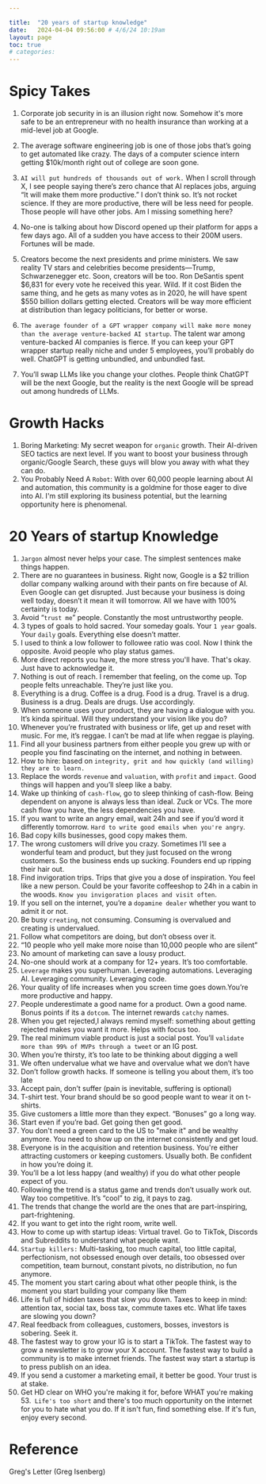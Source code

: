 ```yaml
---

title:  "20 years of startup knowledge"
date:   2024-04-04 09:56:00 # 4/6/24 10:19am
layout: page
toc: true
# categories:
---
```


# Spicy Takes
1. Corporate job security in is an illusion right now. Somehow it's more safe to be an entrepreneur with no health insurance than working at a mid-level job at Google.
1. The average software engineering job is one of those jobs that’s going to get automated like crazy. The days of a computer science intern getting $10k/month right out of college are soon gone.
1. `AI will put hundreds of thousands out of work.` When I scroll through X, I see people saying there’s zero chance that AI replaces jobs, arguing “It will make them more productive.” I don’t think so. It’s not rocket science. If they are more productive, there will be less need for people. Those people will have other jobs. Am I missing something here?

1. No-one is talking about how Discord opened up their platform for apps a few days ago. All of a sudden you have access to their 200M users. Fortunes will be made.
1. Creators become the next presidents and prime ministers. We saw reality TV stars and celebrities become presidents—Trump, Schwarzenegger etc. Soon, creators will be too. Ron DeSantis spent $6,831 for every vote he received this year. Wild. If it cost Biden the same thing, and he gets as many votes as in 2020, he will have spent $550 billion dollars getting elected. Creators will be way more efficient at distribution than legacy politicians, for better or worse.
1. `The average founder of a GPT wrapper company will make more money than the average venture-backed AI startup`. The talent war among venture-backed AI companies is fierce. If you can keep your GPT wrapper startup really niche and under 5 employees, you’ll probably do well. ChatGPT is getting unbundled, and unbundled fast.
1. You’ll swap LLMs like you change your clothes. People think ChatGPT will be the next Google, but the reality is the next Google will be spread out among hundreds of LLMs.

# Growth Hacks

1. Boring Marketing: My secret weapon for `organic` growth. Their AI-driven SEO tactics are next level. If you want to boost your business through organic/Google Search, these guys will blow you away with what they can do.
1. ​You Probably Need A `Robot`: With over 60,000 people learning about AI and automation, this community is a goldmine for those eager to dive into AI. I'm still exploring its business potential, but the learning opportunity here is phenomenal.




# 20 Years of startup Knowledge
1. `Jargon` almost never helps your case. The simplest sentences make things happen.
1. There are no guarantees in business. Right now, Google is a $2 trillion dollar company walking around with their pants on fire because of AI. Even Google can get disrupted. Just because your business is doing well today, doesn’t it mean it will tomorrow. All we have with 100% certainty is today.
1. Avoid “`trust me`” people. Constantly the most untrustworthy people.
1. 3 types of goals to hold sacred. Your someday goals. Your `1 year` goals. Your `daily` goals. Everything else doesn’t matter.
1. I used to think a low follower to followee ratio was cool. Now I think the opposite. Avoid people who play status games.
1. More direct reports you have, the more stress you'll have. That's okay. Just have to acknowledge it.
1. Nothing is out of reach. I remember that feeling, on the come up. Top people felts unreachable. They’re just like you.
1. Everything is a drug. Coffee is a drug. Food is a drug. Travel is a drug. Business is a drug. Deals are drugs. Use accordingly.
1. When someone uses your product, they are having a dialogue with you. It’s kinda spiritual. Will they understand your vision like you do?
1. Whenever you’re frustrated with business or life, get up and reset with music. For me, it’s reggae. I can’t be mad at life when reggae is playing.
1. Find all your business partners from either people you grew up with or people you find fascinating on the internet, and nothing in between.
1. How to hire: based on `integrity, grit and how quickly (and willing) they are to learn.`
15. Replace the words `revenue` and `valuation`, with `profit` and `impact`. Good things will happen and you’ll sleep like a baby.
16. Wake up thinking of `cash-flow`, go to sleep thinking of cash-flow. Being dependent on anyone is always less than ideal. Zuck or VCs. The more cash flow you have, the less dependencies you have.
17. If you want to write an angry email, wait 24h and see if you’d word it differently tomorrow. `Hard to write good emails when you're angry`.
18. Bad copy kills businesses, good copy makes them.
19. The wrong customers will drive you crazy. Sometimes I’ll see a wonderful team and product, but they just focused on the wrong customers. So the business ends up sucking. Founders end up ripping their hair out.
20. Find invigoration trips. Trips that give you a dose of inspiration. You feel like a new person. Could be your favorite coffeeshop to 24h in a cabin in the woods. `Know you invigoration places and visit often`.
21. If you sell on the internet, you’re a `dopamine dealer` whether you want to admit it or not.
22. Be busy `creating`, not consuming. Consuming is overvalued and creating is undervalued.
23. Follow what competitors are doing, but don’t obsess over it.
24. “10 people who yell make more noise than 10,000 people who are silent”
25. No amount of marketing can save a lousy product.
26. No-one should work at a company for 12+ years. It’s too comfortable.
27. `Leverage` makes you superhuman. Leveraging automations. Leveraging AI. Leveraging community. Leveraging code.
28. Your quality of life increases when you screen time goes down.You’re more productive and happy.
29. People underestimate a good name for a product. Own a good name. Bonus points if its a `dotcom`. The internet rewards `catchy` names.
30. When you get rejected,I always remind myself: something about getting rejected makes you want it more. Helps with focus too.
31. The real minimum viable product is just a social post. You’ll `validate more than 99% of MVPs through a tweet` or an IG post.
32. When you’re thirsty, it’s too late to be thinking about digging a well
33. We often undervalue what we have and overvalue what we don’t have
34. Don’t follow growth hacks. If someone is telling you about them, it’s too late
35. Accept pain, don’t suffer (pain is inevitable, suffering is optional)
36. T-shirt test. Your brand should be so good people want to wear it on t-shirts.
37. Give customers a little more than they expect. “Bonuses” go a long way.
38. Start even if you’re bad. Get going then get good.
39. You don't need a green card to the US to "make it" and be wealthy anymore. You need to show up on the internet consistently and get loud.
40. Everyone is in the acquisition and retention business. You're either attracting customers or keeping customers. Usually both. Be confident in how you’re doing it.
41. You’ll be a lot less happy (and wealthy) if you do what other people expect of you.
42. Following the trend is a status game and trends don’t usually work out. Way too competitive. It’s “cool” to zig, it pays to zag.
43. The trends that change the world are the ones that are part-inspiring, part-frightening.
44. If you want to get into the right room, write well.
45. How to come up with startup ideas: Virtual travel. Go to TikTok, Discords and Subreddits to understand what people want.
46. `Startup killers:` Multi-tasking, too much capital, too little capital, perfectionism, not obsessed enough over details, too obsessed over competition, team burnout, constant pivots, no distribution, no fun anymore.
47. The moment you start caring about what other people think, is the moment you start building your company like them
48. Life is full of hidden taxes that slow you down. Taxes to keep in mind: attention tax, social tax, boss tax, commute taxes etc. What life taxes are slowing you down?
49. Real feedback from colleagues, customers, bosses, investors is sobering. Seek it.
50. The fastest way to grow your IG is to start a TikTok. The fastest way to grow a newsletter is to grow your X account. The fastest way to build a community is to make internet friends. The fastest way start a startup is to press publish on an idea.
51. If you send a customer a marketing email, it better be good. Your trust is at stake.
52. Get HD clear on WHO you're making it for, before WHAT you're making
53.` Life's too short` and there's too much opportunity on the internet for you to hate what you do. If it isn't fun, find something else. If it's fun, enjoy every second.

# Reference
Greg's Letter (Greg Isenberg)
